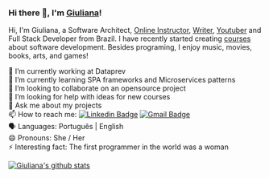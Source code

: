 ### Hi there 👋, I'm [Giuliana](https://www.linkedin.com/in/giulianabezerra/)! 

Hi, I'm Giuliana, a Software Architect, [Online Instructor](https://www.udemy.com/user/giuliana-silva-bezerra/), [Writer](https://medium.com/@giu.drawer), [Youtuber](https://shorturl.at/hkmY6) and Full Stack Developer from Brazil. I have recently started creating [courses](https://www.udemy.com/user/giuliana-silva-bezerra/) about software development. Besides programing, I enjoy music, movies, books, arts, and games!

🔭 I’m currently working at Dataprev <br/>
🌱 I’m currently learning SPA frameworks and Microservices patterns <br/>
👯 I’m looking to collaborate on an opensource project <br/>
🤔 I’m looking for help with ideas for new courses <br/>
💬 Ask me about my projects <br/>
📫 How to reach me: [![Linkedin Badge](https://img.shields.io/badge/-GiulianaBezerra-blue?style=flat-square&logo=Linkedin&logoColor=white&link=https://www.linkedin.com/in/giulianabezerra/)](https://www.linkedin.com/in/giulianabezerra/)
[![Gmail Badge](https://img.shields.io/badge/-giu.drawer@gmail.com-c14438?style=flat-square&logo=Gmail&logoColor=white&link=mailto:giu.drawer@gmail.com)](mailto:giu.drawer@gmail.com)<br/>
:speaking_head: Languages: Português | English <br/>
😄 Pronouns: She / Her <br/>
⚡ Interesting fact: The first programmer in the world was a woman 

[![Giuliana's github stats](https://github-readme-stats.vercel.app/api?username=giuliana-bezerra&include_all_commits=true&count_private=true&show_icons=true&theme=dracula)](https://github.com/anuraghazra/github-readme-stats)
